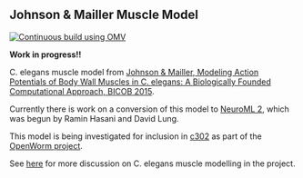## Johnson & Mailler Muscle Model

[![Continuous build using OMV](https://github.com/openworm/JohnsonMailler_MuscleModel/actions/workflows/omv-ci.yml/badge.svg)](https://github.com/openworm/JohnsonMailler_MuscleModel/actions/workflows/omv-ci.yml)

**Work in progress!!**

C. elegans muscle model from [Johnson & Mailler, Modeling Action Potentials of Body Wall Muscles in C. elegans: A Biologically Founded Computational Approach, BICOB 2015](http://searchdl.org/index.php/conference/downloadPDF/1102).

Currently there is work on a conversion of this model to [NeuroML 2](/NeuroML2), which was begun by Ramin Hasani and David Lung. 

This model is being investigated for inclusion in [c302](https://github.com/openworm/CElegansNeuroML/tree/master/CElegans/pythonScripts/c302) as part of the [OpenWorm project](http://www.openworm.org). 

See [here](https://github.com/openworm/muscle_model/issues/63) for more discussion on C. elegans muscle modelling in the project.


